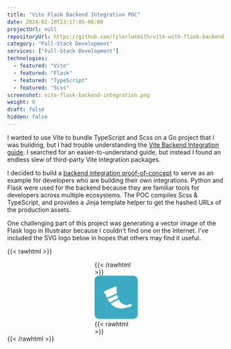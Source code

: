 ```yaml
---
title: "Vite Flask Backend Integration POC"
date: 2024-02-10T23:17:05-08:00
projectUrl: null
repositoryUrl: https://github.com/tylerlwsmith/vite-with-flask-backend
category: "Full-Stack Development"
services: ["Full-Stack Development"]
technologies:
  - featured: "Vite"
  - featured: "Flask"
  - featured: "TypeScript"
  - featured: "Scss"
screenshot: vite-flask-backend-integration.png
weight: 8
draft: false
hidden: false
---
```


I wanted to use Vite to bundle TypeScript and Scss on a Go project that I was building, but I had trouble understanding the [Vite Backend Integration guide](https://vitejs.dev/guide/backend-integration.html). I searched for an easier-to-understand guide, but instead I found an endless slew of third-party Vite integration packages.

I decided to build a [backend integration proof-of-concept](https://github.com/tylerlwsmith/vite-with-flask-backend) to serve as an example for developers who are building their own integrations. Python and Flask were used for the backend because they are familiar tools for developers across multiple ecosystems. The POC compiles Scss & TypeScript, and provides a Jinja template helper to get the hashed URLs of the production assets.

One challenging part of this project was generating a vector image of the Flask logo in Illustrator because I couldn't find one on the Internet. I've included the SVG logo below in hopes that others may find it useful.

{{< rawhtml >}}<div style="max-width: 100px; margin-left: auto; margin-right: auto;">{{< /rawhtml >}}
![An SVG of Flask's logo](./flask.svg)
{{< rawhtml >}}</div>{{< /rawhtml >}}
